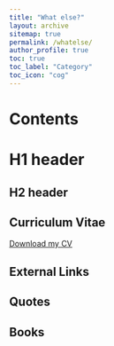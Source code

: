 ```yaml
---
title: "What else?"
layout: archive
sitemap: true
permalink: /whatelse/
author_profile: true
toc: true
toc_label: "Category"
toc_icon: "cog"
---
```


# Contents

# H1 header

## H2 header

## Curriculum Vitae

[Download my CV](/assets/CV.pdf)


## External Links

## Quotes

## Books
